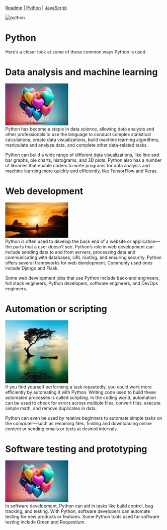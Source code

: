 [Readme](./Readme.md)  |  [Python](./python.md)  |  [JavaScript](./JavaScript.md)

<img src="https://github.com/Shadow-of-Eclipse/github_publishing/assets/74702937/90c0eacf-3c2d-4f23-991d-4bf091b699ae" alt="python" style="width: 300px">

# Python

Here’s a closer look at some of these common ways Python is used.

# Data analysis and machine learning
<img src="img2/images.jpg" width="200px" alt="balloons of love"><br>
Python has become a staple in data science, allowing data analysts and other professionals to use the language to conduct complex statistical calculations, create data visualizations, build machine learning algorithms, manipulate and analyze data, and complete other data-related tasks.

Python can build a wide range of different data visualizations, like line and bar graphs, pie charts, histograms, and 3D plots. Python also has a number of libraries that enable coders to write programs for data analysis and machine learning more quickly and efficiently, like TensorFlow and Keras.

# Web development
<img src="img2/download(1).jpg" width="200px" alt="balloons of love"><br>
Python is often used to develop the back end of a website or application—the parts that a user doesn’t see. Python’s role in web development can include sending data to and from servers, processing data and communicating with databases, URL routing, and ensuring security. Python offers several frameworks for web development. Commonly used ones include Django and Flask.

Some web development jobs that use Python include back-end engineers, full stack engineers, Python developers, software engineers, and DevOps engineers.

# Automation or scripting
<img src="img2/download.jpg" width="200px" alt="balloons of love"><br>
If you find yourself performing a task repeatedly, you could work more efficiently by automating it with Python. Writing code used to build these automated processes is called scripting. In the coding world, automation can be used to check for errors across multiple files, convert files, execute simple math, and remove duplicates in data.

Python can even be used by relative beginners to automate simple tasks on the computer—such as renaming files, finding and downloading online content or sending emails or texts at desired intervals.

# Software testing and prototyping
<img src="img2/images.jpg" width="200px" alt="balloons of love"><br>
In software development, Python can aid in tasks like build control, bug tracking, and testing. With Python, software developers can automate testing for new products or features. Some Python tools used for software testing include Green and Requestium.
